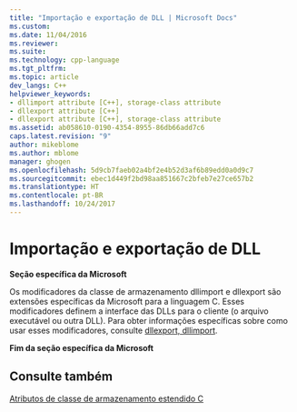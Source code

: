 ```yaml
---
title: "Importação e exportação de DLL | Microsoft Docs"
ms.custom: 
ms.date: 11/04/2016
ms.reviewer: 
ms.suite: 
ms.technology: cpp-language
ms.tgt_pltfrm: 
ms.topic: article
dev_langs: C++
helpviewer_keywords:
- dllimport attribute [C++], storage-class attribute
- dllexport attribute [C++]
- dllexport attribute [C++], storage-class attribute
ms.assetid: ab058610-0190-4354-8955-86db66add7c6
caps.latest.revision: "9"
author: mikeblome
ms.author: mblome
manager: ghogen
ms.openlocfilehash: 5d9cb7faeb02a4bf2e4b52d3af6b89edd0a0d9c7
ms.sourcegitcommit: ebec1d449f2bd98aa851667c2bfeb7e27ce657b2
ms.translationtype: HT
ms.contentlocale: pt-BR
ms.lasthandoff: 10/24/2017
---
```

# <a name="dll-import-and-export"></a>Importação e exportação de DLL
**Seção específica da Microsoft**  
  
 Os modificadores da classe de armazenamento dllimport e dllexport são extensões específicas da Microsoft para a linguagem C. Esses modificadores definem a interface das DLLs para o cliente (o arquivo executável ou outra DLL). Para obter informações específicas sobre como usar esses modificadores, consulte [dllexport, dllimport](../cpp/dllexport-dllimport.md).  
  
 **Fim da seção específica da Microsoft**  
  
## <a name="see-also"></a>Consulte também  
 [Atributos de classe de armazenamento estendido C](../c-language/c-extended-storage-class-attributes.md)